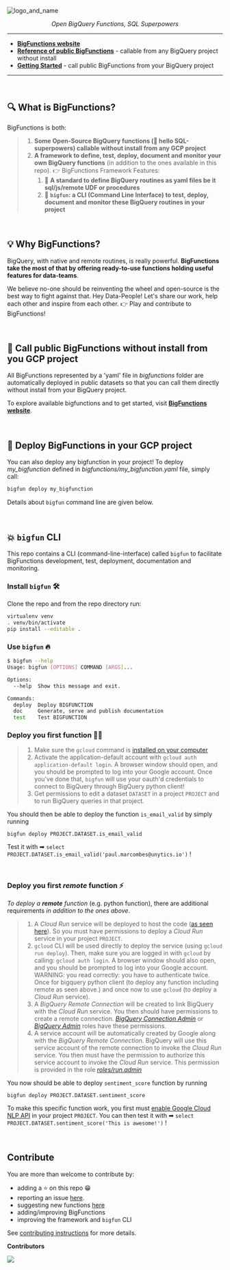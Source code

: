 
![logo_and_name](https://user-images.githubusercontent.com/111615732/186508787-6af04ed0-4750-4c49-926a-eacfd4a3dfbb.png)
<p align="center">
    <em>Open BigQuery Functions, SQL Superpowers</em>
</p>

---

- **<a href="https://unytics.github.io/bigfunctions/" target="_blank">BigFunctions website</a>**
- **<a href="https://unytics.github.io/bigfunctions/reference/" target="_blank">Reference of public BigFunctions</a>** - callable from any BigQuery project without install
- **<a href="https://unytics.io/bigfunctions/getting_started/" target="_blank">Getting Started</a>** - call public BigFunctions from your BigQuery project

---

<br>

## 🔍️ What is BigFunctions?

BigFunctions is both:

> 1. **Some Open-Source BigQuery functions (💪 hello SQL-superpowers) callable without install from any GCP project**
> 2. **A framework to define, test, deploy, document and monitor your own BigQuery functions** (in addition to the ones available in this repo). 👉 BigFunctions Framework Features:
>     1. 💚 **A standard to define BigQuery routines as yaml files be it sql/js/remote UDF or procedures**
>     2. 💚 **`bigfun`: a CLI (Command Line Interface) to test, deploy, document and monitor these BigQuery routines in your project**


<br>


## 💡 Why BigFunctions?

BigQuery, with native and remote routines, is really powerful. **BigFunctions take the most of that by offering ready-to-use functions holding useful features for data-teams**.

We believe no-one should be reinventing the wheel and open-source is the best way to fight against that. Hey Data-People! Let's share our work, help each other and inspire from each other. 👉 Play and contribute to BigFunctions!

<br>

## 👀 Call public BigFunctions without install from you GCP project

All BigFunctions represented by a 'yaml' file in *bigfunctions* folder are automatically deployed in public datasets so that you can call them directly without install from your BigQuery project.

To explore available bigfunctions and to get started, visit **<a href="https://unytics.github.io/bigfunctions/" target="_blank">BigFunctions website</a>**.

<br>


## 🚀 Deploy BigFunctions in your GCP project

You can also deploy any bigfunction in your project! To deploy *my_bigfunction* defined in *bigfunctions/my_bigfunction.yaml* file, simply call:

``` sh
bigfun deploy my_bigfunction
```

Details about `bigfun` command line are given below.

<br>


## 💥 `bigfun` CLI

This repo contains a CLI (command-line-interface) called `bigfun` to facilitate BigFunctions development, test, deployment, documentation and monitoring.

### Install `bigfun` 🛠️

Clone the repo and from the repo directory run:

``` sh
virtualenv venv
. venv/bin/activate
pip install --editable .
```

### Use `bigfun` 🔥

``` sh
$ bigfun --help
Usage: bigfun [OPTIONS] COMMAND [ARGS]...

Options:
  --help  Show this message and exit.

Commands:
  deploy  Deploy BIGFUNCTION
  doc     Generate, serve and publish documentation
  test    Test BIGFUNCTION
```



### Deploy you first function 👨‍💻

> 1. Make sure the `gcloud` command is [installed on your computer](https://cloud.google.com/sdk/docs/install)
> 2. Activate the application-default account with `gcloud auth application-default login`. A browser window should open, and you should be prompted to log into your Google account. Once you've done that, `bigfun` will use your oauth'd credentials to connect to BigQuery through BigQuery python client!
> 3. Get permissions to edit a dataset `DATASET` in a project `PROJECT` and to run BigQuery queries in that project.


You should then be able to deploy the function `is_email_valid` by simply running

```
bigfun deploy PROJECT.DATASET.is_email_valid
```

Test it with ➡ `select PROJECT.DATASET.is_email_valid('paul.marcombes@unytics.io')` !

<br>


### Deploy you first *remote* function ⚡️

*To deploy a **remote** function* (e.g. python function), there are additional requirements *in addition to the ones above*.

> 1. A *Cloud Run* service will be deployed to host the code ([as seen here](https://cloud.google.com/bigquery/docs/reference/standard-sql/remote-functions)). So you must have permissions to deploy a *Cloud Run* service in your project `PROJECT`.
> 2. `gcloud` CLI will be used directly to deploy the service (using `gcloud run deploy`). Then, make sure you are logged in with `gcloud` by calling: `gcloud auth login`. A browser window should also open, and you should be prompted to log into your Google account. WARNING: you read correctly: you have to authenticate twice. Once for bigquery python client (to deploy any function including remote as seen above.) and once now to use `gcloud` (to deploy a *Cloud Run* service).
> 3. A *BigQuery Remote Connection* will be created to link BigQuery with the *Cloud Run* service. You then should have permissions to create a remote connection. *[BigQuery Connection Admin](https://cloud.google.com/bigquery/docs/access-control#bigquery.connectionAdmin)* or *[BigQuery Admin](https://cloud.google.com/bigquery/docs/access-control#bigquery.admin)* roles have these permissions.
> 4. A service account will be automatically created by Google along with the *BigQuery Remote Connection*. BigQuery will use this service account of the remote connection to invoke the *Cloud Run* service. You then must have the permission to authorize this service account to invoke the *Cloud Run* service. This permission is provided in the role *[roles/run.admin](https://cloud.google.com/run/docs/reference/iam/roles)*


You now should be able to deploy `sentiment_score` function by running

```
bigfun deploy PROJECT.DATASET.sentiment_score
```

To make this specific function work, you first must [enable Google Cloud NLP API](https://cloud.google.com/natural-language/docs/setup#api) in your project `PROJECT`. You can then test it with ➡ `select PROJECT.DATASET.sentiment_score('This is awesome!')` !


<br>



## Contribute

You are more than welcome to contribute by:

- adding a ⭐ on this repo 😁
- reporting an issue [here](https://github.com/unytics/bigfunctions/issues/new?assignees=&labels=bug-bigfun-CLI&template=3_bug_bigfun_cli.yaml&title=%5Bbug%5D%3A+it+does+not+work).
- suggesting new functions [here](https://github.com/unytics/bigfunctions/issues/new?assignees=&labels=new-bigfunction&template=new_bigfunction.yaml&title=%5Bnew%5D%3A+%60function_name%28argument1%2C+argument2%29%60)
- adding/improving BigFunctions
- improving the framework and `bigfun` CLI

See [contributing instructions](https://github.com/unytics/bigfunctions/blob/main/CONTRIBUTING.md) for more details.

**Contributors**

<a href="https://github.com/unytics/bigfunctions/graphs/contributors">
  <img src="https://contrib.rocks/image?repo=unytics/bigfunctions" />
</a>
